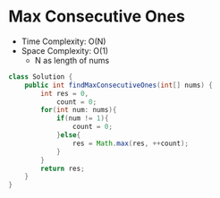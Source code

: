 # Max Consecutive Ones

- Time Complexity: O(N)
- Space Complexity: O(1)
  - N as length of nums

```java
class Solution {
    public int findMaxConsecutiveOnes(int[] nums) {
        int res = 0,
            count = 0;
        for(int num: nums){
            if(num != 1){
                count = 0;
            }else{
                res = Math.max(res, ++count);
            }
        }
        return res;
    }
}
```
